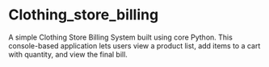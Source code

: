 # Clothing_store_billing
A simple Clothing Store Billing System built using core Python. This console-based application lets users view a product list, add items to a cart with quantity, and view the final bill.
